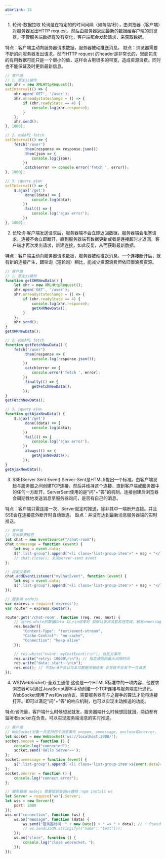 ```yaml
---
abbrlink: 24
---
```

1. 轮询-数据拉取
轮询是在特定的的时间间隔（如每隔1秒），由浏览器（客户端）对服务器发出HTTP request，然后由服务器返回最新的数据给客户端的浏览器。不管服务端数据有没有变化，客户端都会发起请求，来获取数据。



特点：客户端主动向服务器请求数据，服务器被动推送消息。
缺点：浏览器需要不断的向服务器发出请求，然而HTTP request 的header是非常长的，里面包含的有用数据可能只是一个很小的值，这样会占用很多的带宽，造成资源浪费。同时也不能保证及时更新最新信息。


```javascript
// 客户端
// 1、原生js操作
var xhr = new XMLHttpRequest();
setInterval(() => {
    xhr.open('GET', '/user');
    xhr.onreadystatechange = () => {
        if (xhr.readyState == 4) {
            console.log(xhr.response);
        }
    };
    xhr.send();
}, 1000);

// 2、es6API fetch
setInterval(() => {
    fetch('/user')
        .then(response => response.json())
        .then(json => {
            console.log(json);
        })
        .catch(error => console.error('fetch ', error));
}, 1000);

// 3、jquery ajax
setInterval(() => {
    $.ajax('/get')
        .done((data) => {
            console.log(data);
        })
        .fail(() => {
            console.log('ajax error');
        })
}, 1000);
```

2. 长轮询
客户端发送请求后，服务器端不会立即返回数据，服务器端会阻塞请求，连接不会立即断开，直到服务器端有数据更新或者是连接超时才返回，客户端才再次发出请求，新建连接，如此反复，从而获取最新数据。


特点：客户端主动向服务器请求数据，服务器被动推送消息。一个连接断开后，就有新的连接产生，跟轮询（短轮询）相比，能减少资源浪费但依旧很浪费资源。


```javascript
// 客户端
// 1、原生js操作
function getXHRNewData() {
    let xhr = new XMLHttpRequest();
    xhr.open('GET', '/user');
    xhr.onreadystatechange = () => {
        if (xhr.readyState == 4) {
            console.log(xhr.response);
            getXHRNewData();
        }
    };
    xhr.send();
}
getXHRNewData();

// 2、es6API fetch
function getFetchNewData() {
    fetch('/user')
        .then(response => {
            console.log(response.json());
        })
        .catch(error => {
            console.error('fetch ', error);
        })
        .finally(() => {
            getFetchNewData();
        });
}
getFetchNewData();

// 3、jquery ajax
function getAjaxNewData() {
    $.ajax('/get')
        .done((data) => {
            console.log(data);
        })
        .fail(() => {
            console.log('ajax error');
        })
        .always(() => {
            getAjaxNewData();
        });
}
getAjaxNewData();
```

3. SSE(Server Sent Event)
Server-Sent是HTML5提出一个标准。由客户端发起与服务器之间创建TCP连接，然后并维持这个连接，直到客户端或服务器中的任何一方断开，ServerSent使用的是"问"+"答"的机制，连接创建后浏览器会周期性地发送消息至服务器询问，是否有自己的消息。


特点：客户端只需连接一次，Server就定时推送，除非其中一端断开连接。并且SSE会在连接意外断开时自动重连。
缺点：并没有达到最新消息服务器端的实时推送。


```javascript
// 客户端
// 显示聊天信息
let chat = new EventSource("/chat-room");
chat.onmessage = function (event) {
    let msg = event.data;
    $(".list-group").append("<li class='list-group-item'>" + msg + "</li>");
    // chat.close(); 关闭server-sent event
};

// 自定义事件
chat.addEventListener("myChatEvent", function (event) {
    let msg = event.data;
    $(".list-group").append("<li class='list-group-item'>" + msg + "</li>");
});
```
```javascript
// 服务端 nodejs
var express = require('express');
var router = express.Router();

router.get('/chat-room', function (req, res, next) {
    // 当res.white的数据data 以\n\n结束时 就默认该次消息发送完成，触发onmessage方法，以\r\n不会触发onmessage方法
    res.header({
        "Content-Type": "text/event-stream",
        "Cache-Control": "no-cache",
        "Connection": "keep-alive"
    });

    // res.white("event: myChatEvent\r\n"); 自定义事件
    res.write("retry: 10000\r\n"); // 指定通信的最大间隔时间
    res.write("data: start~~\n\n");
    res.end(); // 不加end不会认为本次数据传输结束 会导致不会有下一次请求
});
```





4. WS(WebSocket)-全双工通信
这也是一个HTML5标准中的一项内容，他要求浏览器可以通过JavaScript脚本手动创建一个TCP连接与服务端进行通讯。WebSocket使用了ws和wss协议，需要服务器有与之握手的算法才能将连接打开。即可以满足"问"+"答"的响应机制，也可以实现主动推送的功能。


特点:省流量，客户端什么时候想发就发，服务器端什么时候想回就回，两边都有监听者socket在负责。可以实现服务端消息的实时推送。


```javascript
// 客户端
// WebSocket对象一共支持四个消息事件 onopen, onmessage, onclose和onerror，
let socket = new WebSocket('ws://localhost:2000/');
socket.onopen = function () {
    console.log("connected");
    socket.send('Hello Server~~');
};
socket.onmessage = function (event) {
    $(".list-group").append(`<li class='list-group-item'>${event.data}</li>`);
};
socket.onerror = function () {
    console.log("connect error");
};
```
```javascript
// 服务器端 nodejs 需要提前安装ws模块：npm install ws
let Server = require("ws").Server;
let wss = new Server({
    port: 2000
});
wss.on("connection", function (ws) {
    ws.on("message", function (data) {
        ws.send("服务器时间：" + new Date() + " => " + data); // 一个send方法就会触发前端的message事件
        // ws.send(JSON.stringify({"name": "test"}));
    });
    ws.on("close", function () {
        console.log("close websocket。");
    });
});
```
